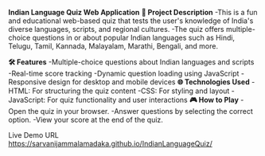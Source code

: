 **Indian Language Quiz Web Application**
**📄 Project Description**
-This is a fun and educational web-based quiz that tests the user's knowledge of India's diverse languages, scripts, and regional cultures.
-The quiz offers multiple-choice questions in or about popular Indian languages such as Hindi, Telugu, Tamil, Kannada, Malayalam, Marathi, Bengali, and more.

**🛠 Features**
-Multiple-choice questions about Indian languages and scripts
-Real-time score tracking
-Dynamic question loading using JavaScript
-Responsive design for desktop and mobile devices
**🌐 Technologies Used**
-HTML: For structuring the quiz content
-CSS: For styling and layout
-JavaScript: For quiz functionality and user interactions
**🎮 How to Play**
-Open the quiz in your browser.
-Answer questions by selecting the correct option.
-View your score at the end of the quiz.

Live Demo URL https://sarvanijammalamadaka.github.io/IndianLanguageQuiz/
